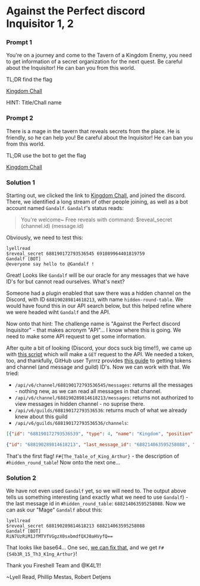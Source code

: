 # Against the Perfect discord Inquisitor 1, 2

### Prompt 1

You're on a journey and come to the Tavern of a Kingdom Enemy, you need to get information of a secret organization for the next quest. Be careful about the Inquisitor! He can ban you from this world.

TL;DR find the flag

[Kingdom Chall](https://discord.gg/fHHyU6g)

HINT: Title/Chall name

### Prompt 2

There is a mage in the tavern that reveals secrets from the place. He is friendly, so he can help you! Be careful about the Inquisitor! He can ban you from this world.

TL;DR use the bot to get the flag

[Kingdom Chall](https://discord.gg/fHHyU6g)

### Solution 1

Starting out, we clicked the link to [Kingdom Chall](https://discord.gg/fHHyU6g), and joined the discord. There, we identified a long stream of other people joining, as well as a bot account named `Gandalf`. `Gandalf`'s status reads:

> You're welcome~ Free reveals with command: $reveal_secret (channel.id) (message.id)

Obviously, we need to test this:

```
lyellread
$reveal_secret 688190172793536545 691089964401819759
Gandalf [BOT]
@everyone say hello to @Gandalf !
```

Great! Looks like `Gandalf` will be our oracle for any messages that we have ID's for but cannot read ourselves. What's next?

Someone had a plugin enabled that saw there was a hidden channel on the Discord, with ID `688190289814618213`, with name `hidden-round-table`. We would have found this in our API search below, but this helped refine where we were headed wiht `Gandalf` and the API.

Now onto that hint: The challenge name is "Against the Perfect discord Inquisitor" - that makes acronym "API"... I know where this is going. We need to make some API request to get some information.

After quite a bit of looking (Discord, your docs suck big time!!), we came up with [this script](discord_bot.py) which will make a `GET` request to the API. We needed a token, too, and thankfully, GitHub user Tyrrrz provides [this guide](https://github.com/Tyrrrz/DiscordChatExporter/wiki/Obtaining-Token-and-Channel-IDs) to getting tokens and channel (and message and guild) ID's. Now we can work with that. We tried:
- `/api/v6/channel/688190172793536545/messages`: returns all the messages - nothing new, as we can read all messages in that channel.
- `/api/v6/channel/688190289814618213/messages`: returns not authorized to view messages in hidden channel - no suprise there.
- `/api/v6/guilds/688190172793536536`: returns much of what we already knew about this guild
- `/api/v6/guilds/688190172793536536/channels`: 
```json
[{"id": "688190172793536539", "type": 4, "name": "Kingdom", "position": 0, "parent_id": null, "guild_id": "688190172793536536", "permission_overwrites": [], "nsfw": false}, {"id": "688190172793536545", "last_message_id": "691368465201758319", "type": 0, "name": "tavern", "position": 0, "parent_id": "688190172793536539", "topic": "A place of business where people gather to drink alcoholic beverages and be served food, and in most cases, where travelers receive lodging.", "guild_id": "688190172793536536", "permission_overwrites": [{"id": "688190172793536536", "type": "role", "allow": 0, "deny": 2048}], "nsfw": false, "rate_limit_per_user": 0}, 

{"id": "688190289814618213", "last_message_id": "688214063595258088", "type": 0, "name": "hidden-round-table", "position": 1, "parent_id": "688190172793536539", "topic": "F#{The_Table_of_King_Arthur}", "guild_id": "688190172793536536", "permission_overwrites": [{"id": "688190172793536536", "type": "role", "allow": 0, "deny": 3072}, {"id": "688190424124227590", "type": "role", "allow": 3072, "deny": 0}], "nsfw": false, "rate_limit_per_user": 0}]
```

That's the first flag! `F#{The_Table_of_King_Arthur}` - the description of `#hidden_round_table`! Now onto the next one...

### Solution 2

We have not even used `Gandalf` yet, so we will need to. The output above tells us something interesting (and exactly what we need to use `Gandalf`) - the last message id in `#hidden_round_table`: `688214063595258088`. Now we can ask our "Mage" `Gandalf` about this:

```
lyellread
$reveal_secret 688190289814618213 688214063595258088
Gandalf [BOT] 
RiN7UzRiM1JfMTVfVGgzX0sxbmdfQXJ0aHVyfQ==
```

That looks like base64... One sec, [we can fix that](https://www.base64decode.org/), and we get `F#{S4b3R_15_Th3_K1ng_Arthur}`!

Thank you Fireshell Team and @K4L1!!

~Lyell Read, Phillip Mestas, Robert Detjens
